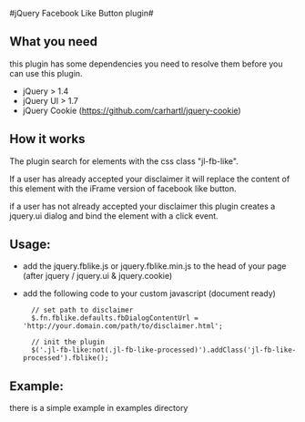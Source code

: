 #jQuery Facebook Like Button plugin#
## What you need ##
this plugin has some dependencies you need to resolve them before you can use this plugin.
- jQuery > 1.4
- jQuery UI > 1.7
- jQuery Cookie (https://github.com/carhartl/jquery-cookie)

## How it works ##
The plugin search for elements with the css class "jl-fb-like".

If a user has already accepted your disclaimer it will replace the content of this element with the iFrame version of
facebook like button.

if a user has not already accepted your disclaimer this plugin creates a jquery.ui dialog and bind the element with a
click event.

## Usage: ##
- add the jquery.fblike.js or jquery.fblike.min.js to the head of your page (after jquery / jquery.ui & jquery.cookie)
- add the following code to your custom javascript (document ready)

        // set path to disclaimer
        $.fn.fblike.defaults.fbDialogContentUrl = 'http://your.domain.com/path/to/disclaimer.html';

        // init the plugin
        $('.jl-fb-like:not(.jl-fb-like-processed)').addClass('jl-fb-like-processed').fblike();

## Example: ##
there is a simple example in examples directory
